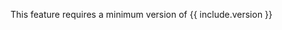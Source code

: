 <p markdown="1" class="message">
    <i class="fa fa-exclamation-triangle fa-pull-left"></i> This feature requires a minimum version of {{ include.version }}
 </p>
